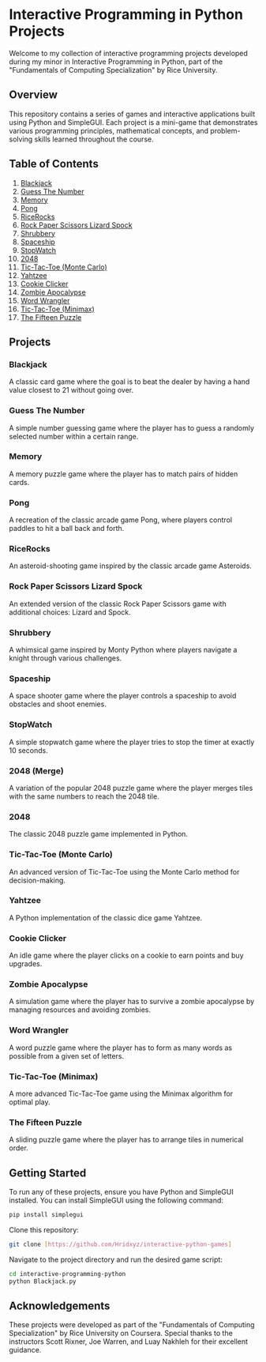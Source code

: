 # Interactive Programming in Python Projects

Welcome to my collection of interactive programming projects developed during my minor in Interactive Programming in Python, part of the "Fundamentals of Computing Specialization" by Rice University.

## Overview

This repository contains a series of games and interactive applications built using Python and SimpleGUI. Each project is a mini-game that demonstrates various programming principles, mathematical concepts, and problem-solving skills learned throughout the course.

## Table of Contents

1. [Blackjack](#blackjack)
2. [Guess The Number](#guess-the-number)
3. [Memory](#memory)
4. [Pong](#pong)
5. [RiceRocks](#ricerocks)
6. [Rock Paper Scissors Lizard Spock](#rock-paper-scissors-lizard-spock)
7. [Shrubbery](#shrubbery)
8. [Spaceship](#spaceship)
9. [StopWatch](#stopwatch)
10. [2048](#2048)
11. [Tic-Tac-Toe (Monte Carlo)](#tic-tac-toe-monte-carlo)
12. [Yahtzee](#yahtzee)
13. [Cookie Clicker](#cookie-clicker)
14. [Zombie Apocalypse](#zombie-apocalypse)
15. [Word Wrangler](#word-wrangler)
16. [Tic-Tac-Toe (Minimax)](#tic-tac-toe-minimax)
17. [The Fifteen Puzzle](#the-fifteen-puzzle)

## Projects

### Blackjack
A classic card game where the goal is to beat the dealer by having a hand value closest to 21 without going over.

### Guess The Number
A simple number guessing game where the player has to guess a randomly selected number within a certain range.

### Memory
A memory puzzle game where the player has to match pairs of hidden cards.

### Pong
A recreation of the classic arcade game Pong, where players control paddles to hit a ball back and forth.

### RiceRocks
An asteroid-shooting game inspired by the classic arcade game Asteroids.

### Rock Paper Scissors Lizard Spock
An extended version of the classic Rock Paper Scissors game with additional choices: Lizard and Spock.

### Shrubbery
A whimsical game inspired by Monty Python where players navigate a knight through various challenges.

### Spaceship
A space shooter game where the player controls a spaceship to avoid obstacles and shoot enemies.

### StopWatch
A simple stopwatch game where the player tries to stop the timer at exactly 10 seconds.

### 2048 (Merge)
A variation of the popular 2048 puzzle game where the player merges tiles with the same numbers to reach the 2048 tile.

### 2048
The classic 2048 puzzle game implemented in Python.

### Tic-Tac-Toe (Monte Carlo)
An advanced version of Tic-Tac-Toe using the Monte Carlo method for decision-making.

### Yahtzee
A Python implementation of the classic dice game Yahtzee.

### Cookie Clicker
An idle game where the player clicks on a cookie to earn points and buy upgrades.

### Zombie Apocalypse
A simulation game where the player has to survive a zombie apocalypse by managing resources and avoiding zombies.

### Word Wrangler
A word puzzle game where the player has to form as many words as possible from a given set of letters.

### Tic-Tac-Toe (Minimax)
A more advanced Tic-Tac-Toe game using the Minimax algorithm for optimal play.

### The Fifteen Puzzle
A sliding puzzle game where the player has to arrange tiles in numerical order.

## Getting Started

To run any of these projects, ensure you have Python and SimpleGUI installed. You can install SimpleGUI using the following command:

```sh
pip install simplegui
```

Clone this repository:

```sh
git clone [https://github.com/Hridxyz/interactive-python-games]
```

Navigate to the project directory and run the desired game script:

```sh
cd interactive-programming-python
python Blackjack.py
```

## Acknowledgements

These projects were developed as part of the "Fundamentals of Computing Specialization" by Rice University on Coursera. Special thanks to the instructors Scott Rixner, Joe Warren, and Luay Nakhleh for their excellent guidance.
